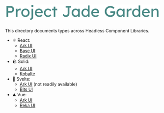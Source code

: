 <div align="center">
 <h1>
    <a href="https://github.com/AGS1130/project-jade-garden">
      <img alt="Jade Garden" src="../.media/project-jade-garden.svg" width="800">
    </a>
  </h1>
</div>

This directory documents types across Headless Component Libraries.

- ⚛️ React:
  - [Ark UI](./ark-ui)
  - [Base UI](./base-ui)
  - [Radix UI](./radix-ui)
- 🪨 Solid:
  - [Ark UI](./ark-ui)
  - [Kobalte](./kobalte)
- 🦊 Svelte:
  - [Ark UI](./ark-ui) (not readily available)
  - [Bits UI](./bits-ui)
- ⛰️ Vue:
  - [Ark UI](./ark-ui)
  - [Reka UI](./reka-ui)
